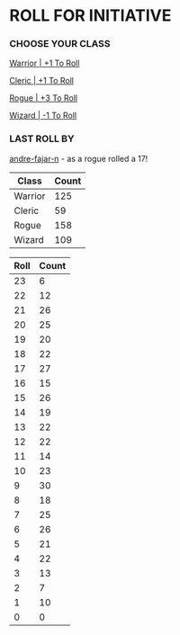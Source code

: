 # ROLL FOR INITIATIVE
### CHOOSE YOUR CLASS

[Warrior | +1 To Roll](https://github.com/benjaminsampica/benjaminsampica/issues/new?title=roll%7Cwarrior&body=Just+click+%27Submit+new+issue%27.)

[Cleric | +1 To Roll](https://github.com/benjaminsampica/benjaminsampica/issues/new?title=roll%7Ccleric&body=Just+click+%27Submit+new+issue%27.)

[Rogue | +3 To Roll](https://github.com/benjaminsampica/benjaminsampica/issues/new?title=roll%7Crogue&body=Just+click+%27Submit+new+issue%27.)

[Wizard | -1 To Roll](https://github.com/benjaminsampica/benjaminsampica/issues/new?title=roll%7Cwizard&body=Just+click+%27Submit+new+issue%27.)
### LAST ROLL BY
[andre-fajar-n](https://www.github.com/andre-fajar-n) - as a rogue rolled a 17!

|Class|Count|
|-|-|
|Warrior|125|
|Cleric|59|
|Rogue|158|
|Wizard|109|

|Roll|Count|
|-|-|
|23|6
|22|12
|21|26
|20|25
|19|20
|18|22
|17|27
|16|15
|15|26
|14|19
|13|22
|12|22
|11|14
|10|23
|9|30
|8|18
|7|25
|6|26
|5|21
|4|22
|3|13
|2|7
|1|10
|0|0
